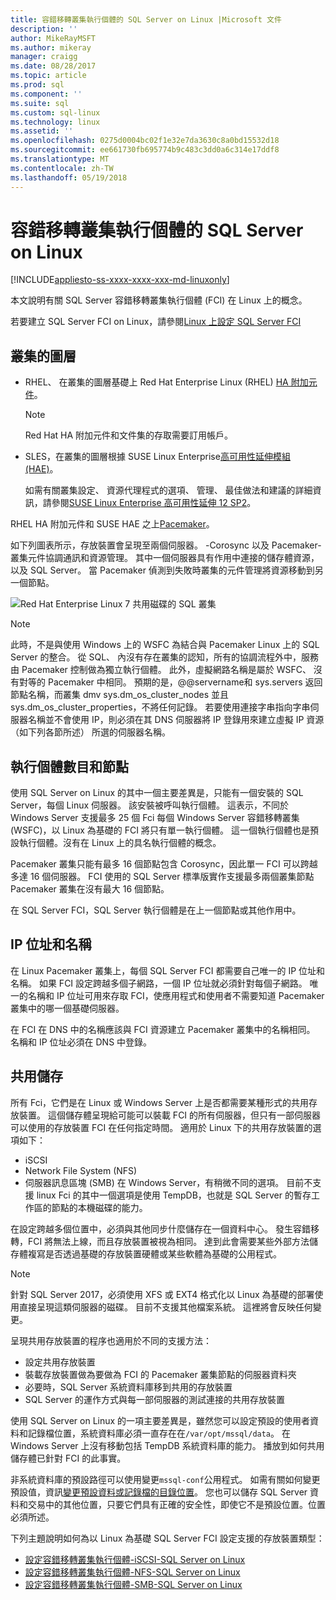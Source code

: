 ```yaml
---
title: 容錯移轉叢集執行個體的 SQL Server on Linux |Microsoft 文件
description: ''
author: MikeRayMSFT
ms.author: mikeray
manager: craigg
ms.date: 08/28/2017
ms.topic: article
ms.prod: sql
ms.component: ''
ms.suite: sql
ms.custom: sql-linux
ms.technology: linux
ms.assetid: ''
ms.openlocfilehash: 0275d0004bc02f1e32e7da3630c8a0bd15532d18
ms.sourcegitcommit: ee661730fb695774b9c483c3dd0a6c314e17ddf8
ms.translationtype: MT
ms.contentlocale: zh-TW
ms.lasthandoff: 05/19/2018
---
```

# <a name="failover-cluster-instances---sql-server-on-linux"></a>容錯移轉叢集執行個體的 SQL Server on Linux

[!INCLUDE[appliesto-ss-xxxx-xxxx-xxx-md-linuxonly](../includes/appliesto-ss-xxxx-xxxx-xxx-md-linuxonly.md)]

本文說明有關 SQL Server 容錯移轉叢集執行個體 (FCI) 在 Linux 上的概念。 

若要建立 SQL Server FCI on Linux，請參閱[Linux 上設定 SQL Server FCI](sql-server-linux-shared-disk-cluster-configure.md)

## <a name="the-clustering-layer"></a>叢集的圖層

* RHEL、 在叢集的圖層基礎上 Red Hat Enterprise Linux (RHEL) [HA 附加元件](https://access.redhat.com/documentation/en-US/Red_Hat_Enterprise_Linux/6/pdf/High_Availability_Add-On_Overview/Red_Hat_Enterprise_Linux-6-High_Availability_Add-On_Overview-en-US.pdf)。 

    > [!NOTE] 
    > Red Hat HA 附加元件和文件集的存取需要訂用帳戶。 

* SLES，在叢集的圖層根據 SUSE Linux Enterprise[高可用性延伸模組 (HAE)](https://www.suse.com/products/highavailability)。

    如需有關叢集設定、 資源代理程式的選項、 管理、 最佳做法和建議的詳細資訊，請參閱[SUSE Linux Enterprise 高可用性延伸 12 SP2](https://www.suse.com/documentation/sle-ha-12/index.html)。

RHEL HA 附加元件和 SUSE HAE 之上[Pacemaker](http://clusterlabs.org/)。

如下列圖表所示，存放裝置會呈現至兩個伺服器。 -Corosync 以及 Pacemaker-叢集元件協調通訊和資源管理。 其中一個伺服器具有作用中連接的儲存體資源，以及 SQL Server。 當 Pacemaker 偵測到失敗時叢集的元件管理將資源移動到另一個節點。  

![Red Hat Enterprise Linux 7 共用磁碟的 SQL 叢集](./media/sql-server-linux-shared-disk-cluster-red-hat-7-configure/LinuxCluster.png) 


> [!NOTE]
> 此時，不是與使用 Windows 上的 WSFC 為結合與 Pacemaker Linux 上的 SQL Server 的整合。 從 SQL、 內沒有存在叢集的認知，所有的協調流程外中，服務由 Pacemaker 控制做為獨立執行個體。 此外，虛擬網路名稱是屬於 WSFC、 沒有對等的 Pacemaker 中相同。 預期的是，@@servername和 sys.servers 返回節點名稱，而叢集 dmv sys.dm_os_cluster_nodes 並且 sys.dm_os_cluster_properties，不將任何記錄。 若要使用連接字串指向字串伺服器名稱並不會使用 IP，則必須在其 DNS 伺服器將 IP 登錄用來建立虛擬 IP 資源 （如下列各節所述） 所選的伺服器名稱。

## <a name="number-of-instances-and-nodes"></a>執行個體數目和節點

使用 SQL Server on Linux 的其中一個主要差異是，只能有一個安裝的 SQL Server，每個 Linux 伺服器。 該安裝被呼叫執行個體。 這表示，不同於 Windows Server 支援最多 25 個 Fci 每個 Windows Server 容錯移轉叢集 (WSFC)，以 Linux 為基礎的 FCI 將只有單一執行個體。 這一個執行個體也是預設執行個體。沒有在 Linux 上的具名執行個體的概念。 

Pacemaker 叢集只能有最多 16 個節點包含 Corosync，因此單一 FCI 可以跨越多達 16 個伺服器。 FCI 使用的 SQL Server 標準版實作支援最多兩個叢集節點 Pacemaker 叢集在沒有最大 16 個節點。

在 SQL Server FCI，SQL Server 執行個體是在上一個節點或其他作用中。

## <a name="ip-address-and-name"></a>IP 位址和名稱
在 Linux Pacemaker 叢集上，每個 SQL Server FCI 都需要自己唯一的 IP 位址和名稱。 如果 FCI 設定跨越多個子網路，一個 IP 位址就必須針對每個子網路。 唯一的名稱和 IP 位址可用來存取 FCI，使應用程式和使用者不需要知道 Pacemaker 叢集中的哪一個基礎伺服器。

在 FCI 在 DNS 中的名稱應該與 FCI 資源建立 Pacemaker 叢集中的名稱相同。
名稱和 IP 位址必須在 DNS 中登錄。

## <a name="shared-storage"></a>共用儲存
所有 Fci，它們是在 Linux 或 Windows Server 上是否都需要某種形式的共用存放裝置。 這個儲存體呈現給可能可以裝載 FCI 的所有伺服器，但只有一部伺服器可以使用的存放裝置 FCI 在任何指定時間。 適用於 Linux 下的共用存放裝置的選項如下：

- iSCSI
- Network File System (NFS)
- 伺服器訊息區塊 (SMB) 在 Windows Server，有稍微不同的選項。 目前不支援 linux Fci 的其中一個選項是使用 TempDB，也就是 SQL Server 的暫存工作區的節點的本機磁碟的能力。

在設定跨越多個位置中，必須與其他同步什麼儲存在一個資料中心。 發生容錯移轉，FCI 將無法上線，而且存放裝置被視為相同。 達到此會需要某些外部方法儲存體複寫是否透過基礎的存放裝置硬體或某些軟體為基礎的公用程式。 

>[!NOTE]
>針對 SQL Server 2017，必須使用 XFS 或 EXT4 格式化以 Linux 為基礎的部署使用直接呈現這類伺服器的磁碟。 目前不支援其他檔案系統。 這裡將會反映任何變更。

呈現共用存放裝置的程序也適用於不同的支援方法：

- 設定共用存放裝置
- 裝載存放裝置做為要做為 FCI 的 Pacemaker 叢集節點的伺服器資料夾
- 必要時，SQL Server 系統資料庫移到共用的存放裝置
- SQL Server 的運作方式與每一部伺服器的測試連接的共用存放裝置

使用 SQL Server on Linux 的一項主要差異是，雖然您可以設定預設的使用者資料和記錄檔位置，系統資料庫必須一直存在在`/var/opt/mssql/data`。 在 Windows Server 上沒有移動包括 TempDB 系統資料庫的能力。 播放到如何共用儲存體已針對 FCI 的此事實。

非系統資料庫的預設路徑可以使用變更`mssql-conf`公用程式。 如需有關如何變更預設值，資訊[變更預設資料或記錄檔的目錄位置](sql-server-linux-configure-mssql-conf.md#datadir)。 您也可以儲存 SQL Server 資料和交易中的其他位置，只要它們具有正確的安全性，即使它不是預設位置。位置必須所述。

下列主題說明如何為以 Linux 為基礎 SQL Server FCI 設定支援的存放裝置類型：

- [設定容錯移轉叢集執行個體-iSCSI-SQL Server on Linux](sql-server-linux-shared-disk-cluster-configure-iscsi.md)
- [設定容錯移轉叢集執行個體-NFS-SQL Server on Linux](sql-server-linux-shared-disk-cluster-configure-nfs.md)
- [設定容錯移轉叢集執行個體-SMB-SQL Server on Linux](sql-server-linux-shared-disk-cluster-configure-smb.md)
